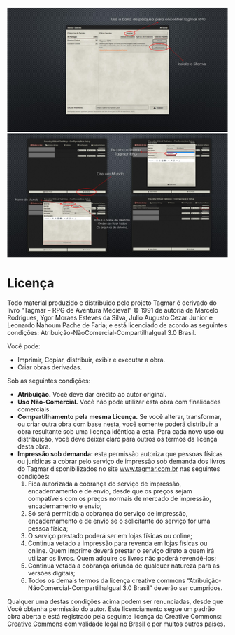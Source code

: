 ![](assets/img1.jpeg)
![](assets/img2.jpeg)

# Licença
Todo material produzido e distribuido pelo projeto Tagmar é derivado do livro “Tagmar – RPG de Aventura Medieval” © 1991 de autoria de Marcelo Rodrigues,  Ygor Moraes Esteves da Silva, Julio Augusto Cezar Junior e Leonardo Nahoum Pache de Faria; e está licenciado de acordo as seguintes condições: Atribuição-NãoComercial-CompartilhaIgual 3.0 Brasil.

Você pode:
* Imprimir, Copiar, distribuir, exibir e executar a obra.
* Criar obras derivadas.

Sob as seguintes condições:

* **Atribuição.** Você deve dar crédito ao autor original. 
* **Uso Não-Comercial.** Você não pode utilizar esta obra com finalidades comerciais. 
* **Compartilhamento pela mesma Licença.** Se você alterar, transformar, ou criar outra obra com base nesta, você somente poderá distribuir a obra resultante sob uma licença idêntica a esta. Para cada novo uso ou distribuição, você deve deixar claro para outros os termos da licença desta obra.
* **Impressão sob demanda:** esta permissão autoriza que pessoas físicas ou jurídicas a cobrar pelo serviço de impressão sob demanda dos livros do Tagmar disponibilizados no site www.tagmar.com.br nas seguintes condições:
    1. Fica autorizada a cobrança do serviço de impressão, encadernamento e de envio, desde que os preços sejam compatíveis com os preços normais de mercado de impressão, encadernamento e envio; 
    2. Só será permitida a cobrança do serviço de impressão, encadernamento e de envio se o solicitante do serviço for uma pessoa física; 
    3. O serviço prestado poderá ser em lojas físicas ou online; 
    4. Continua vetado a impressão para revenda em lojas físicas ou online. Quem imprime deverá prestar o serviço direto a quem irá utilizar os livros. Quem adquire os livros não poderá revendê-los; 
    5. Continua vetada a cobrança oriunda de qualquer natureza para as versões digitais; 
    6. Todos os demais termos da licença creative commons “Atribuição-NãoComercial-CompartilhaIgual 3.0 Brasil” deverão ser cumpridos.

Qualquer uma destas condições acima podem ser renunciadas, desde que Você obtenha permissão do autor.
Este licenciamento segue um padrão obra aberta e está registrado pela seguinte licença da Creative Commons: [Creative Commons](http://creativecommons.org/licenses/by-nc-sa/3.0/br/) com validade legal no Brasil e por muitos outros países. 



   


                            